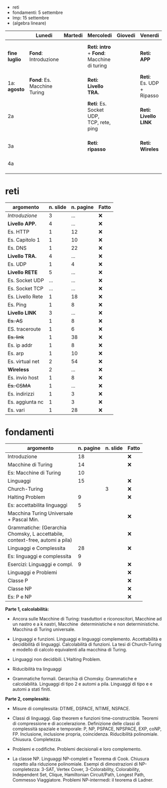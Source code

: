 * reti
* fondamenti: 5 settembre
* lmp: 15 settembre
* (algebra lineare)


|                 | Lunedi                        | Martedi | Mercoledi                                         | Giovedi | Venerdi                     | Sabato               | Domenica                                            |
| --------------- | ----------------------------- | ------- | ------------------------------------------------- | ------- | --------------------------- | -------------------- | --------------------------------------------------- |
| **fine luglio** | **Fond**: Introduzione        |         | **Reti: intro**<br>+ **Fond**: Macchine di turing |         | **Reti: APP**               | **Fond:**<br>Ripasso | **Reti**: Es. HTTP<br>Es. Capitolo 1<br>Es. DNS     |
| 1a: **agosto**  | **Fond**: Es. Macchine Turing |         | **Reti: Livello TRA.**                            |         | **Reti**: Es. UDP + Ripasso |                      | **Reti: Livello RETE**                              |
| 2a              |                               |         | **Reti**: Es. Socket UDP, TCP, rete, ping         |         | **Reti: Livello LINK**      |                      | **Reti:** Es. traceroute, ip addr, arp, virtual net |
| 3a              |                               |         | **Reti**: **ripasso**                             |         | **Reti: Wireles**           |                      | Reti: Es. invio host, indirizzi, nc, vari           |
| 4a              |                               |         |                                                   |         |                             |                      |                                                     |
|                 |                               |         |                                                   |         |                             |                      |                                                     |
|                 |                               |         |                                                   |         |                             |                      |                                                     |
|                 |                               |         |                                                   |         |                             |                      |                                                     |

# reti

| argomento        | n. slide | n. pagine | Fatto |
| ---------------- | -------- | --------- | ----- |
| *Introduzione*   | 3        | ...       | ❌     |
| **Livello APP.** | 4        | ...       | ❌     |
| Es. HTTP         | 1        | 12        | ❌     |
| Es. Capitolo 1   | 1        | 10        | ❌     |
| Es. DNS          | 1        | 22        | ❌     |
| **Livello TRA.** | 4        | ...       | ❌     |
| Es. UDP          | 1        | 4         | ❌     |
| **Livello RETE** | 5        | ...       | ❌     |
| Es. Socket UDP   | ...      | ...       | ❌     |
| Es. Socket TCP   | ...      | ...       | ❌     |
| Es. Livello Rete | 1        | 18        | ❌     |
| Es. Ping         | 1        | 8         | ❌     |
| **Livello LINK** | 3        | ...       | ❌     |
| ~~Es. AS~~       | 1        | 8         | ❌     |
| ES. traceroute   | 1        | 6         | ❌     |
| ~~Es. link~~     | 1        | 38        | ❌     |
| Es. ip addr      | 1        | 8         | ❌     |
| Es. arp          | 1        | 10        | ❌     |
| Es. virtual net  | 2        | 54        | ❌     |
| **Wireless**     | 2        | ...       | ❌     |
| Es. invio host   | 1        | 8         | ❌     |
| ~~Es. CSMA~~     | 1        | ...       | ❌     |
| Es. indirizzi    | 1        | 3         | ❌     |
| Es. aggiunta nc  | 1        | 3         | ❌     |
| Es. vari         | 1        | 28        | ❌     |
# fondamenti

| argomento                                                                            | n. pagine | n. slide | Fatto |
| ------------------------------------------------------------------------------------ | --------- | -------- | ----- |
| Introduzione                                                                         | 18        |          | ❌     |
| Macchine di Turing                                                                   | 14        |          | ❌     |
| Es: Macchine di Turing                                                               | 10        |          |       |
| Linguaggi                                                                            | 15        |          | ❌     |
| Church-Turing                                                                        |           | 3        | ❌     |
| Halting Problem                                                                      | 9         |          | ❌     |
| Es: accettabilita linguaggi                                                          | 5         |          |       |
| Macchina Turing Universale<br>+ Pascal Min.                                          |           |          | ❌     |
| Grammatiche: (Gerarchia <br>Chomsky, L accettabile, <br>context-free, automi a pila) |           |          | ❌     |
| Linguaggi e Complessita                                                              | 28        |          | ❌     |
| Es: linguaggi e complessita                                                          | 9         |          |       |
| Esercizi: Linguaggi e compl.                                                         | 9         |          | ❌     |
| Linguaggi e Problemi                                                                 |           |          | ❌     |
| Classe P                                                                             |           |          | ❌     |
| Classe NP                                                                            |           |          | ❌     |
| Es: P e NP                                                                           |           |          | ❌     |

**Parte 1, calcolabilità:**

- Ancora sulle Macchine di Turing: trasduttori e riconoscitori, Macchine ad un nastro e a k nastri, Macchine  deterministiche e non deterministiche. Macchina di Turing universale.   
- Linguaggi e funzioni. Linguaggi e linguaggi complemento. Accettabilità e decidibilità di linguaggi. Calcolabilità di funzioni. La tesi di Church-Turing e modello di calcolo equivalenti alla macchina di Turing.

- Linguaggi non decidibili. L'Halting Problem.

- Riducibilità tra linguaggi

- Grammatiche formali. Gerarchia di Chomsky. Grammatiche e calcolabilità. Linguaggi di tipo 2 e automi a pila. Linguaggi di tipo e e automi a stati finiti.

**Parte 2, complessità:**

- Misure di complessità: DTIME, DSPACE, NTIME, NSPACE.   
- Classi di linguaggi. Gap theorem e funzioni time-constructible. Teoremi di compressione e di accelerazione. Definizione delle classi di complessità spaziale e temporale: P, NP, PSPACE, NPSPACE, EXP, coNP, FP. Inclusione, inclusione propria, coincidenza. Riducibilità polinomiale. Chiusura. Completezza.

- Problemi e codifiche. Problemi decisionali e loro complemento.   
- La classe NP. Linguaggi NP-completi e Teorema di Cook. Chiusura rispetto alla riduzione polinomiale. Esempi di dimostrazioni di NP-completezza: 3-SAT, Vertex Cover, 3-Colorability, Colorability, Independent Set, Clique, Hamiltonian Circuit/Path, Longest Path, Commesso Viaggiatore. Problemi NP-intermedi: il teorema di Ladner.